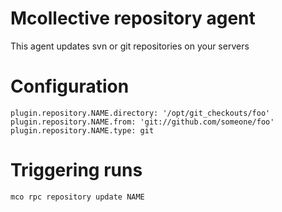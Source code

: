 # Mcollective repository agent
This agent updates svn or git repositories on your servers

# Configuration

```
plugin.repository.NAME.directory: '/opt/git_checkouts/foo'
plugin.repository.NAME.from: 'git://github.com/someone/foo'
plugin.repository.NAME.type: git
```

# Triggering runs
`mco rpc repository update NAME`
